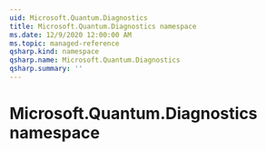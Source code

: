```yaml
---
uid: Microsoft.Quantum.Diagnostics
title: Microsoft.Quantum.Diagnostics namespace
ms.date: 12/9/2020 12:00:00 AM
ms.topic: managed-reference
qsharp.kind: namespace
qsharp.name: Microsoft.Quantum.Diagnostics
qsharp.summary: ''
---
```


# Microsoft.Quantum.Diagnostics namespace



